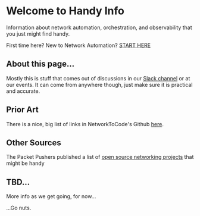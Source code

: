 # Welcome to Handy Info

Information about network automation, orchestration, and observability that you just might find handy.

First time here? New to Network Automation? [START HERE](StartHere.md)

## About this page...

Mostly this is stuff that comes out of discussions in our [Slack channel](https://join.slack.com/t/networkautoma-prb3593/shared_invite/zt-25rdfdmyf-qYoYgXEEMs7h_aqwC79Abg) or at our events. It can come from anywhere though, just make sure it is practical and accurate.

## Prior Art

There is a nice, big list of links in NetworkToCode's Github [here](https://github.com/networktocode/awesome-network-automation).

## Other Sources

The Packet Pushers published a list of [open source networking projects](https://packetpushers.net/blog/open-source-networking-projects/) that might be handy

## TBD...

More info as we get going, for now...

...Go nuts.
